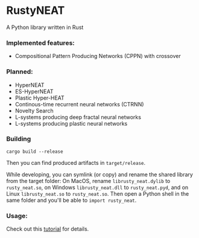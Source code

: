 
# RustyNEAT

A Python library written in Rust

### Implemented features:

- Compositional Pattern Producing Networks (CPPN) with crossover

### Planned:

- HyperNEAT
- ES-HyperNEAT
- Plastic Hyper-HEAT
- Continous-time recurrent neural networks (CTRNN)
- Novelty Search
- L-systems producing deep fractal neural networks
- L-systems producing plastic neural networks

### Building

```
cargo build --release
```

Then you can find produced artifacts in `target/release`.

While developing, you can symlink (or copy) and rename the shared 
library from the target folder: On MacOS, rename 
`librusty_neat.dylib` to `rusty_neat.so`, on Windows `librusty_neat.dll` 
to `rusty_neat.pyd`, and on Linux `librusty_neat.so` to `rusty_neat.so`. 
Then open a Python shell in the same folder and you'll be able to `import rusty_neat`.




### Usage:

Check out this [tutorial](tests.py) for details.


